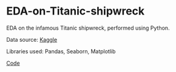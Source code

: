 # EDA-on-Titanic-shipwreck
EDA on the infamous Titanic shipwreck, performed using Python.

Data source: [Kaggle](https://www.kaggle.com/competitions/titanic/data)

Libraries used: Pandas, Seaborn, Matplotlib

[Code](https://github.com/a-ujjwal/EDA-on-Titanic-dataset/blob/main/titanic_EDA.ipynb)
